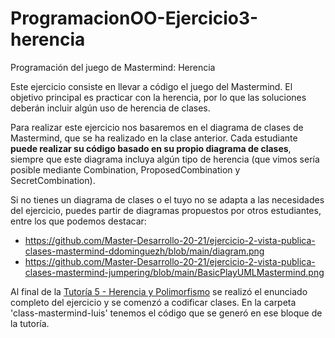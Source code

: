 # ProgramacionOO-Ejercicio3-herencia

Programación del juego de Mastermind: Herencia

Este ejercicio consiste en llevar a código el juego del Mastermind. El objetivo principal es practicar con la herencia, por lo que las soluciones deberán incluir algún uso de herencia de clases.

Para realizar este ejercicio nos basaremos en el diagrama de clases de Mastermind, que se ha realizado en la clase anterior. Cada estudiante **puede realizar su código basado en su propio diagrama de clases**, siempre que este diagrama incluya algún tipo de herencia (que vimos sería posible mediante Combination, ProposedCombination y SecretCombination).

Si no tienes un diagrama de clases o el tuyo no se adapta a las necesidades del ejercicio, puedes partir de diagramas propuestos por otros estudiantes, entre los que podemos destacar:

- <https://github.com/Master-Desarrollo-20-21/ejercicio-2-vista-publica-clases-mastermind-ddominguezh/blob/main/diagram.png>
- <https://github.com/Master-Desarrollo-20-21/ejercicio-2-vista-publica-clases-mastermind-jumpering/blob/main/BasicPlayUMLMastermind.png>

Al final de la [Tutoría 5 - Herencia y Polimorfismo](https://escuela.it/cursos/programacion-orientada-a-objetos/clase/tutoria-herencia-polimorfismo) se realizó el enunciado completo del ejercicio y se comenzó a codificar clases. En la carpeta 'class-mastermind-luis' tenemos el código que se generó en ese bloque de la tutoría.
